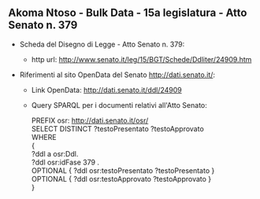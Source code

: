 ## Akoma Ntoso - Bulk Data - 15a legislatura - Atto Senato n. 379 ##

* Scheda del Disegno di Legge - Atto Senato n. 379:
	* http url: http://www.senato.it/leg/15/BGT/Schede/Ddliter/24909.htm

* Riferimenti al sito OpenData del Senato http://dati.senato.it/:
	* Link OpenData: http://dati.senato.it/ddl/24909
	* Query SPARQL per i documenti relativi all'Atto Senato:

        PREFIX osr: <http://dati.senato.it/osr/>  
		SELECT DISTINCT ?testoPresentato ?testoApprovato  
		WHERE  
		{  
		    ?ddl a osr:Ddl.  
		    ?ddl osr:idFase 379 .  
		    OPTIONAL { ?ddl osr:testoPresentato ?testoPresentato }  
		    OPTIONAL { ?ddl osr:testoApprovato ?testoApprovato }  
		}
		